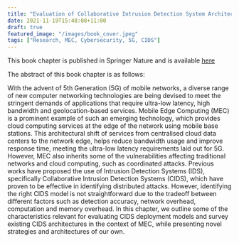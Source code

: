 ```yaml
---
title: "Evaluation of Collaborative Intrusion Detection System Architectures in Mobile Edge Computing"
date: 2021-11-19T15:48:08+11:00
draft: true
featured_image: "/images/book_cover.jpeg"
tags: ["Research, MEC, Cybersecurity, 5G, CIDS"]
---
```


This book chapter is published in Springer Nature and is available [here](https://link.springer.com/content/pdf/10.1007%2F978-3-030-69893-5_15.pdf)

The abstract of this book chapter is as follows:

With the advent of 5th Generation (5G) of mobile networks, a diverse range of new computer networking technologies are being devised to meet the stringent demands of applications that require ultra-low latency, high bandwidth and geolocation-based services. Mobile Edge Computing (MEC) is a prominent example of such an emerging technology, which provides cloud computing services at the edge of the network using mobile base stations. This architectural shift of services from centralised cloud data centers to the network edge, helps reduce bandwidth usage and improve response time, meeting the ultra-low latency requirements laid out for 5G. However, MEC also inherits some of the vulnerabilities affecting traditional networks and cloud computing, such as coordinated attacks. Previous works have proposed the use of Intrusion Detection Systems (IDS), specifically Collaborative Intrusion Detection Systems (CIDS), which have proven to be effective in identifying distributed attacks. However, identifying the right CIDS model is not straightforward due to the tradeoff between different factors such as detection accuracy, network overhead, computation and memory overhead. In this chapter, we outline some of the characteristics relevant for evaluating CIDS deployment models and survey existing CIDS architectures in the context of MEC, while presenting novel strategies and architectures of our own.